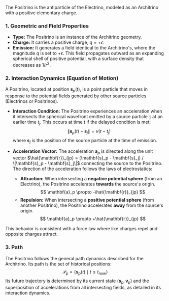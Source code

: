 The Positrino is the antiparticle of the Electrino, modeled as an Architrino with a positive elementary charge.

### **1. Geometric and Field Properties**

-   **Type:** The Positrino is an instance of the Architrino geometry.
-   **Charge:** It carries a positive charge, $q = +\epsilon$.
-   **Emission:** It generates a field identical to the Architrino's, where the magnitude $q$ is set to $+\epsilon$. This field propagates outward as an expanding spherical shell of positive potential, with a surface density that decreases as $1/r^2$.

### **2. Interaction Dynamics (Equation of Motion)**

A Positrino, located at position $\mathbf{s}_p(t)$, is a point particle that moves in response to the potential fields generated by other source particles (Electrinos or Positrinos).

-   **Interaction Condition:** The Positrino experiences an acceleration when it intersects the spherical wavefront emitted by a source particle `j` at an earlier time $t_j$. This occurs at time $t$ if the delayed condition is met:
    $$
    \|\mathbf{s}_p(t) - \mathbf{s}_j\| = v(t - t_j)
    $$
    where $\mathbf{s}_j$ is the position of the source particle at the time of emission.

-   **Acceleration Vector:** The acceleration $\mathbf{a}_p$ is directed along the unit vector $\hat{\mathbf{r}}_{jp} = (\mathbf{s}_p - \mathbf{s}_j) / \|\mathbf{s}_p - \mathbf{s}_j\|$ connecting the source to the Positrino. The direction of the acceleration follows the laws of electrostatics:
    -   **Attraction:** When intersecting a **negative potential sphere** (from an Electrino), the Positrino accelerates **towards** the source's origin.
        $$
        \mathbf{a}_p \propto -\hat{\mathbf{r}}_{jp}
        $$
    -   **Repulsion:** When intersecting a **positive potential sphere** (from another Positrino), the Positrino accelerates **away** from the source's origin.
        $$
        \mathbf{a}_p \propto +\hat{\mathbf{r}}_{jp}
        $$

This behavior is consistent with a force law where like charges repel and opposite charges attract.

### **3. Path**

The Positrino follows the general path dynamics described for the Architrino. Its path is the set of historical positions:
$$
\mathcal{P}_p = \{ \mathbf{s}_p(t) \mid t \le t_{\text{now}} \}
$$
Its future trajectory is determined by its current state $(\mathbf{s}_p, \mathbf{v}_p)$ and the superposition of accelerations from all intersecting fields, as detailed in its interaction dynamics.

